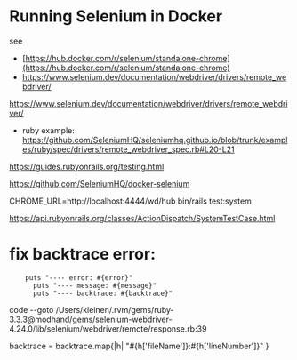 

# Running Selenium in Docker

see 
- [https://hub.docker.com/r/selenium/standalone-chrome](https://hub.docker.com/r/selenium/standalone-chrome)
- https://www.selenium.dev/documentation/webdriver/drivers/remote_webdriver/


https://www.selenium.dev/documentation/webdriver/drivers/remote_webdriver/

- ruby example:
https://github.com/SeleniumHQ/seleniumhq.github.io/blob/trunk/examples/ruby/spec/drivers/remote_webdriver_spec.rb#L20-L21

https://guides.rubyonrails.org/testing.html

https://github.com/SeleniumHQ/docker-selenium


CHROME_URL=http://localhost:4444/wd/hub bin/rails test:system


https://api.rubyonrails.org/classes/ActionDispatch/SystemTestCase.html



# fix backtrace error: 
        puts "---- error: #{error}"
          puts "---- message: #{message}"
          puts "---- backtrace: #{backtrace}"
          

code --goto /Users/kleinen/.rvm/gems/ruby-3.3.3@modhand/gems/selenium-webdriver-4.24.0/lib/selenium/webdriver/remote/response.rb:39

backtrace = backtrace.map{|h| "#{h['fileName']}:#{h['lineNumber']}" }
          